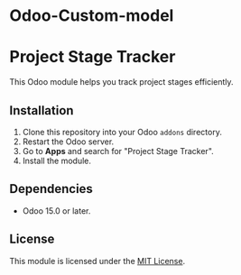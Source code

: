 # Odoo-Custom-model
# Project Stage Tracker

This Odoo module helps you track project stages efficiently.

## Installation
1. Clone this repository into your Odoo `addons` directory.
2. Restart the Odoo server.
3. Go to **Apps** and search for "Project Stage Tracker".
4. Install the module.

## Dependencies
- Odoo 15.0 or later.

## License
This module is licensed under the [MIT License](LICENSE).
